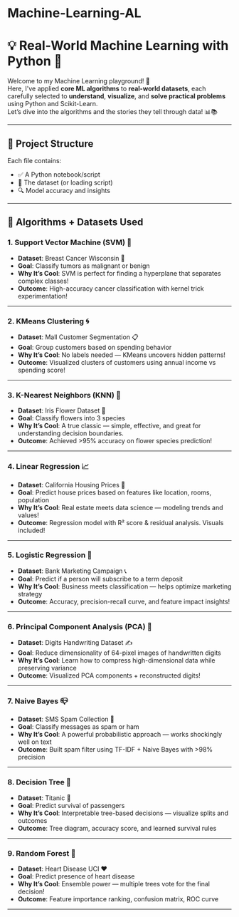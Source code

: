 # Machine-Learning-AL

# 💡 Real-World Machine Learning with Python 🧠

Welcome to my Machine Learning playground! 🚀  
Here, I've applied **core ML algorithms** to **real-world datasets**, each carefully selected to **understand**, **visualize**, and **solve practical problems** using Python and Scikit-Learn.  
Let’s dive into the algorithms and the stories they tell through data! 📊📚

---

## 📂 Project Structure

Each file contains:
- ✅ A Python notebook/script
- 📁 The dataset (or loading script)
- 🔍 Model accuracy and insights

---

## 🧠 Algorithms + Datasets Used

### 1. **Support Vector Machine (SVM) 🧱**
- **Dataset**: Breast Cancer Wisconsin 🧬  
- **Goal**: Classify tumors as malignant or benign  
- **Why It’s Cool**: SVM is perfect for finding a hyperplane that separates complex classes!  
- **Outcome**: High-accuracy cancer classification with kernel trick experimentation!

---

### 2. **KMeans Clustering 🌀**
- **Dataset**: Mall Customer Segmentation 📋  
- **Goal**: Group customers based on spending behavior  
- **Why It’s Cool**: No labels needed — KMeans uncovers hidden patterns!  
- **Outcome**: Visualized clusters of customers using annual income vs spending score!

---

### 3. **K-Nearest Neighbors (KNN) 👟**
- **Dataset**: Iris Flower Dataset 🌸  
- **Goal**: Classify flowers into 3 species  
- **Why It’s Cool**: A true classic — simple, effective, and great for understanding decision boundaries.  
- **Outcome**: Achieved >95% accuracy on flower species prediction!

---

### 4. **Linear Regression 📈**
- **Dataset**: California Housing Prices 🏡  
- **Goal**: Predict house prices based on features like location, rooms, population  
- **Why It’s Cool**: Real estate meets data science — modeling trends and values!  
- **Outcome**: Regression model with R² score & residual analysis. Visuals included!

---

### 5. **Logistic Regression 🎯**
- **Dataset**: Bank Marketing Campaign 📞  
- **Goal**: Predict if a person will subscribe to a term deposit  
- **Why It’s Cool**: Business meets classification — helps optimize marketing strategy  
- **Outcome**: Accuracy, precision-recall curve, and feature impact insights!

---

### 6. **Principal Component Analysis (PCA) 🧊**
- **Dataset**: Digits Handwriting Dataset ✍️  
- **Goal**: Reduce dimensionality of 64-pixel images of handwritten digits  
- **Why It’s Cool**: Learn how to compress high-dimensional data while preserving variance  
- **Outcome**: Visualized PCA components + reconstructed digits!

---

### 7. **Naive Bayes 📪**
- **Dataset**: SMS Spam Collection 📱  
- **Goal**: Classify messages as spam or ham  
- **Why It’s Cool**: A powerful probabilistic approach — works shockingly well on text  
- **Outcome**: Built spam filter using TF-IDF + Naive Bayes with >98% precision

---

### 8. **Decision Tree 🌳**
- **Dataset**: Titanic 🚢  
- **Goal**: Predict survival of passengers  
- **Why It’s Cool**: Interpretable tree-based decisions — visualize splits and outcomes  
- **Outcome**: Tree diagram, accuracy score, and learned survival rules

---

### 9. **Random Forest 🌲**
- **Dataset**: Heart Disease UCI ❤️  
- **Goal**: Predict presence of heart disease  
- **Why It’s Cool**: Ensemble power — multiple trees vote for the final decision!  
- **Outcome**: Feature importance ranking, confusion matrix, ROC curve

---
